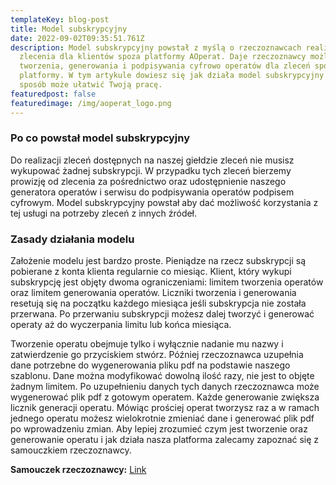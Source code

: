 ```yaml
---
templateKey: blog-post
title: Model subskrypcyjny
date: 2022-09-02T09:35:51.761Z
description: Model subskrypcyjny powstał z myślą o rzeczoznawcach realizują
  zlecenia dla klientów spoza platformy AOperat. Daje rzeczoznawcy możliwość
  tworzenia, generowania i podpisywania cyfrowo operatów dla zleceń spoza
  platformy. W tym artykule dowiesz się jak działa model subskrypcyjny i w jaki
  sposób może ułatwić Twoją pracę.
featuredpost: false
featuredimage: /img/aoperat_logo.png
---
```

### Po co powstał model subskrypcyjny

Do realizacji zleceń dostępnych na naszej giełdzie zleceń nie musisz wykupować żadnej subskrypcji. W przypadku tych zleceń bierzemy prowizję od zlecenia za pośrednictwo oraz udostępnienie naszego generatora operatów i serwisu do podpisywania operatów podpisem cyfrowym. Model subskrypcyjny powstał aby dać możliwość korzystania z tej usługi na potrzeby zleceń z innych źródeł.

### Zasady działania modelu

Założenie modelu jest bardzo proste. Pieniądze na rzecz subskrypcji są pobierane z konta klienta regularnie co miesiąc. Klient, który wykupi subskrypcję jest objęty dwoma ograniczeniami: limitem tworzenia operatów oraz limitem generowania operatów. Liczniki tworzenia i generowania resetują się na początku każdego miesiąca jeśli subskrypcja nie została przerwana. Po przerwaniu subskrypcji możesz dalej tworzyć i generować operaty aż do wyczerpania limitu lub końca miesiąca. 

Tworzenie operatu obejmuje tylko i wyłącznie nadanie mu nazwy i zatwierdzenie go przyciskiem stwórz. Później rzeczoznawca uzupełnia dane potrzebne do wygenerowania pliku pdf na podstawie naszego szablonu. Dane można modyfikować dowolną ilość razy, nie jest to objęte żadnym limitem. Po uzupełnieniu danych tych danych rzeczoznawca może wygenerować plik pdf z gotowym operatem. Każde generowanie zwiększa licznik generacji operatu. Mówiąc prościej operat tworzysz raz a w ramach jednego operatu możesz wielokrotnie zmieniać dane i generować plik pdf po wprowadzeniu zmian. Aby lepiej zrozumieć czym jest tworzenie oraz generowanie operatu i jak działa nasza platforma zalecamy zapoznać się z samouczkiem rzeczoznawcy.

**Samouczek rzeczoznawcy:** [Link](/blog/2022-08-25-samouczek-rzeczoznawcy/)
